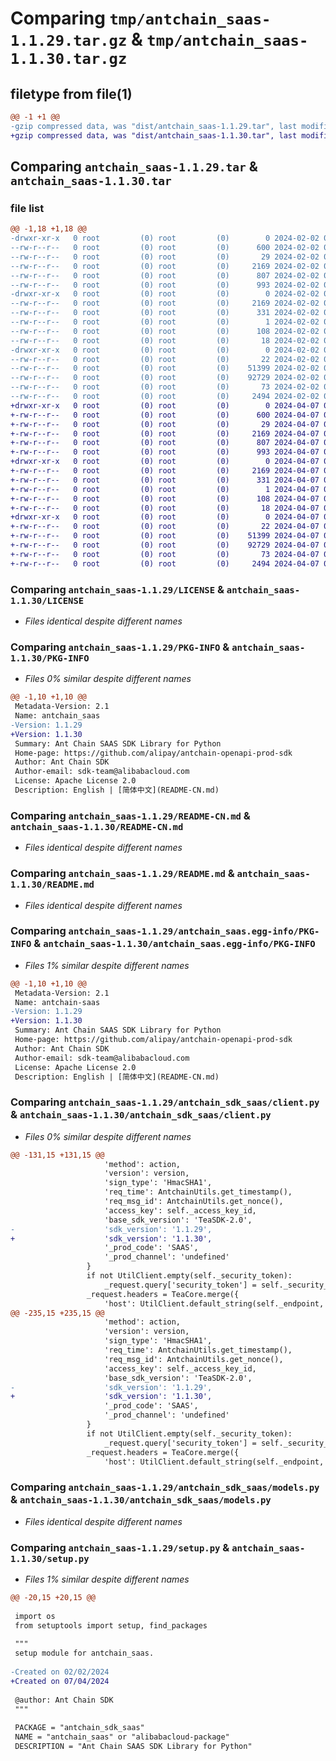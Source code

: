 # Comparing `tmp/antchain_saas-1.1.29.tar.gz` & `tmp/antchain_saas-1.1.30.tar.gz`

## filetype from file(1)

```diff
@@ -1 +1 @@
-gzip compressed data, was "dist/antchain_saas-1.1.29.tar", last modified: Fri Feb  2 07:04:13 2024, max compression
+gzip compressed data, was "dist/antchain_saas-1.1.30.tar", last modified: Sun Apr  7 07:34:17 2024, max compression
```

## Comparing `antchain_saas-1.1.29.tar` & `antchain_saas-1.1.30.tar`

### file list

```diff
@@ -1,18 +1,18 @@
-drwxr-xr-x   0 root         (0) root         (0)        0 2024-02-02 07:04:13.000000 antchain_saas-1.1.29/
--rw-r--r--   0 root         (0) root         (0)      600 2024-02-02 07:04:12.000000 antchain_saas-1.1.29/LICENSE
--rw-r--r--   0 root         (0) root         (0)       29 2024-02-02 07:04:12.000000 antchain_saas-1.1.29/MANIFEST.in
--rw-r--r--   0 root         (0) root         (0)     2169 2024-02-02 07:04:13.000000 antchain_saas-1.1.29/PKG-INFO
--rw-r--r--   0 root         (0) root         (0)      807 2024-02-02 07:04:12.000000 antchain_saas-1.1.29/README-CN.md
--rw-r--r--   0 root         (0) root         (0)      993 2024-02-02 07:04:12.000000 antchain_saas-1.1.29/README.md
-drwxr-xr-x   0 root         (0) root         (0)        0 2024-02-02 07:04:13.000000 antchain_saas-1.1.29/antchain_saas.egg-info/
--rw-r--r--   0 root         (0) root         (0)     2169 2024-02-02 07:04:12.000000 antchain_saas-1.1.29/antchain_saas.egg-info/PKG-INFO
--rw-r--r--   0 root         (0) root         (0)      331 2024-02-02 07:04:12.000000 antchain_saas-1.1.29/antchain_saas.egg-info/SOURCES.txt
--rw-r--r--   0 root         (0) root         (0)        1 2024-02-02 07:04:12.000000 antchain_saas-1.1.29/antchain_saas.egg-info/dependency_links.txt
--rw-r--r--   0 root         (0) root         (0)      108 2024-02-02 07:04:12.000000 antchain_saas-1.1.29/antchain_saas.egg-info/requires.txt
--rw-r--r--   0 root         (0) root         (0)       18 2024-02-02 07:04:12.000000 antchain_saas-1.1.29/antchain_saas.egg-info/top_level.txt
-drwxr-xr-x   0 root         (0) root         (0)        0 2024-02-02 07:04:13.000000 antchain_saas-1.1.29/antchain_sdk_saas/
--rw-r--r--   0 root         (0) root         (0)       22 2024-02-02 07:04:12.000000 antchain_saas-1.1.29/antchain_sdk_saas/__init__.py
--rw-r--r--   0 root         (0) root         (0)    51399 2024-02-02 07:04:12.000000 antchain_saas-1.1.29/antchain_sdk_saas/client.py
--rw-r--r--   0 root         (0) root         (0)    92729 2024-02-02 07:04:12.000000 antchain_saas-1.1.29/antchain_sdk_saas/models.py
--rw-r--r--   0 root         (0) root         (0)       73 2024-02-02 07:04:13.000000 antchain_saas-1.1.29/setup.cfg
--rw-r--r--   0 root         (0) root         (0)     2494 2024-02-02 07:04:12.000000 antchain_saas-1.1.29/setup.py
+drwxr-xr-x   0 root         (0) root         (0)        0 2024-04-07 07:34:17.000000 antchain_saas-1.1.30/
+-rw-r--r--   0 root         (0) root         (0)      600 2024-04-07 07:34:16.000000 antchain_saas-1.1.30/LICENSE
+-rw-r--r--   0 root         (0) root         (0)       29 2024-04-07 07:34:16.000000 antchain_saas-1.1.30/MANIFEST.in
+-rw-r--r--   0 root         (0) root         (0)     2169 2024-04-07 07:34:17.000000 antchain_saas-1.1.30/PKG-INFO
+-rw-r--r--   0 root         (0) root         (0)      807 2024-04-07 07:34:16.000000 antchain_saas-1.1.30/README-CN.md
+-rw-r--r--   0 root         (0) root         (0)      993 2024-04-07 07:34:16.000000 antchain_saas-1.1.30/README.md
+drwxr-xr-x   0 root         (0) root         (0)        0 2024-04-07 07:34:17.000000 antchain_saas-1.1.30/antchain_saas.egg-info/
+-rw-r--r--   0 root         (0) root         (0)     2169 2024-04-07 07:34:17.000000 antchain_saas-1.1.30/antchain_saas.egg-info/PKG-INFO
+-rw-r--r--   0 root         (0) root         (0)      331 2024-04-07 07:34:17.000000 antchain_saas-1.1.30/antchain_saas.egg-info/SOURCES.txt
+-rw-r--r--   0 root         (0) root         (0)        1 2024-04-07 07:34:17.000000 antchain_saas-1.1.30/antchain_saas.egg-info/dependency_links.txt
+-rw-r--r--   0 root         (0) root         (0)      108 2024-04-07 07:34:17.000000 antchain_saas-1.1.30/antchain_saas.egg-info/requires.txt
+-rw-r--r--   0 root         (0) root         (0)       18 2024-04-07 07:34:17.000000 antchain_saas-1.1.30/antchain_saas.egg-info/top_level.txt
+drwxr-xr-x   0 root         (0) root         (0)        0 2024-04-07 07:34:17.000000 antchain_saas-1.1.30/antchain_sdk_saas/
+-rw-r--r--   0 root         (0) root         (0)       22 2024-04-07 07:34:16.000000 antchain_saas-1.1.30/antchain_sdk_saas/__init__.py
+-rw-r--r--   0 root         (0) root         (0)    51399 2024-04-07 07:34:16.000000 antchain_saas-1.1.30/antchain_sdk_saas/client.py
+-rw-r--r--   0 root         (0) root         (0)    92729 2024-04-07 07:34:16.000000 antchain_saas-1.1.30/antchain_sdk_saas/models.py
+-rw-r--r--   0 root         (0) root         (0)       73 2024-04-07 07:34:17.000000 antchain_saas-1.1.30/setup.cfg
+-rw-r--r--   0 root         (0) root         (0)     2494 2024-04-07 07:34:16.000000 antchain_saas-1.1.30/setup.py
```

### Comparing `antchain_saas-1.1.29/LICENSE` & `antchain_saas-1.1.30/LICENSE`

 * *Files identical despite different names*

### Comparing `antchain_saas-1.1.29/PKG-INFO` & `antchain_saas-1.1.30/PKG-INFO`

 * *Files 0% similar despite different names*

```diff
@@ -1,10 +1,10 @@
 Metadata-Version: 2.1
 Name: antchain_saas
-Version: 1.1.29
+Version: 1.1.30
 Summary: Ant Chain SAAS SDK Library for Python
 Home-page: https://github.com/alipay/antchain-openapi-prod-sdk
 Author: Ant Chain SDK
 Author-email: sdk-team@alibabacloud.com
 License: Apache License 2.0
 Description: English | [简体中文](README-CN.md)
```

### Comparing `antchain_saas-1.1.29/README-CN.md` & `antchain_saas-1.1.30/README-CN.md`

 * *Files identical despite different names*

### Comparing `antchain_saas-1.1.29/README.md` & `antchain_saas-1.1.30/README.md`

 * *Files identical despite different names*

### Comparing `antchain_saas-1.1.29/antchain_saas.egg-info/PKG-INFO` & `antchain_saas-1.1.30/antchain_saas.egg-info/PKG-INFO`

 * *Files 1% similar despite different names*

```diff
@@ -1,10 +1,10 @@
 Metadata-Version: 2.1
 Name: antchain-saas
-Version: 1.1.29
+Version: 1.1.30
 Summary: Ant Chain SAAS SDK Library for Python
 Home-page: https://github.com/alipay/antchain-openapi-prod-sdk
 Author: Ant Chain SDK
 Author-email: sdk-team@alibabacloud.com
 License: Apache License 2.0
 Description: English | [简体中文](README-CN.md)
```

### Comparing `antchain_saas-1.1.29/antchain_sdk_saas/client.py` & `antchain_saas-1.1.30/antchain_sdk_saas/client.py`

 * *Files 0% similar despite different names*

```diff
@@ -131,15 +131,15 @@
                     'method': action,
                     'version': version,
                     'sign_type': 'HmacSHA1',
                     'req_time': AntchainUtils.get_timestamp(),
                     'req_msg_id': AntchainUtils.get_nonce(),
                     'access_key': self._access_key_id,
                     'base_sdk_version': 'TeaSDK-2.0',
-                    'sdk_version': '1.1.29',
+                    'sdk_version': '1.1.30',
                     '_prod_code': 'SAAS',
                     '_prod_channel': 'undefined'
                 }
                 if not UtilClient.empty(self._security_token):
                     _request.query['security_token'] = self._security_token
                 _request.headers = TeaCore.merge({
                     'host': UtilClient.default_string(self._endpoint, 'openapi.antchain.antgroup.com'),
@@ -235,15 +235,15 @@
                     'method': action,
                     'version': version,
                     'sign_type': 'HmacSHA1',
                     'req_time': AntchainUtils.get_timestamp(),
                     'req_msg_id': AntchainUtils.get_nonce(),
                     'access_key': self._access_key_id,
                     'base_sdk_version': 'TeaSDK-2.0',
-                    'sdk_version': '1.1.29',
+                    'sdk_version': '1.1.30',
                     '_prod_code': 'SAAS',
                     '_prod_channel': 'undefined'
                 }
                 if not UtilClient.empty(self._security_token):
                     _request.query['security_token'] = self._security_token
                 _request.headers = TeaCore.merge({
                     'host': UtilClient.default_string(self._endpoint, 'openapi.antchain.antgroup.com'),
```

### Comparing `antchain_saas-1.1.29/antchain_sdk_saas/models.py` & `antchain_saas-1.1.30/antchain_sdk_saas/models.py`

 * *Files identical despite different names*

### Comparing `antchain_saas-1.1.29/setup.py` & `antchain_saas-1.1.30/setup.py`

 * *Files 1% similar despite different names*

```diff
@@ -20,15 +20,15 @@
 
 import os
 from setuptools import setup, find_packages
 
 """
 setup module for antchain_saas.
 
-Created on 02/02/2024
+Created on 07/04/2024
 
 @author: Ant Chain SDK
 """
 
 PACKAGE = "antchain_sdk_saas"
 NAME = "antchain_saas" or "alibabacloud-package"
 DESCRIPTION = "Ant Chain SAAS SDK Library for Python"
```

